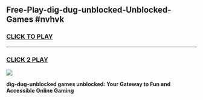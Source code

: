 
## Free-Play-dig-dug-unblocked-Unblocked-Games #nvhvk
<h3>
<a href="https://news.freeplayer.one?title=dig-dug-unblocked&ref=8M">CLICK TO PLAY</a></h3>
<hr>

<h3>
<a href="https://news.freeplayer.one?title=dig-dug-unblocked&ref=8M">CLICK 2 PLAY</a>
  
</h3>

<a href="https://news.freeplayer.one?title=dig-dug-unblocked&ref=8M"><img src="https://clearcache.store/games.png"></a>


**dig-dug-unblocked games unblocked: Your Gateway to Fun and Accessible Online Gaming**
